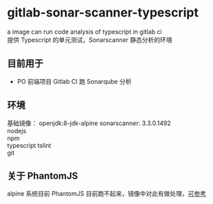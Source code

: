 # gitlab-sonar-scanner-typescript
a image can run code analysis of typescript in gitlab ci  
提供 Typescript 的单元测试，Sonarscanner 静态分析的环境

## 目前用于

- PO 前端项目 Gitlab CI 跑 Sonarqube 分析

## 环境

基础镜像： openjdk:8-jdk-alpine
sonarscanner: 3.3.0.1492  
nodejs  
npm  
typescript 
tslint  
git  

## 关于 PhantomJS

alpine 系统目前 PhantomJS 目前跑不起来，镜像中对此有做处理，[可参考](https://gist.github.com/vovimayhem/6437c2f03b654e392ccf3e9903eba6af)
